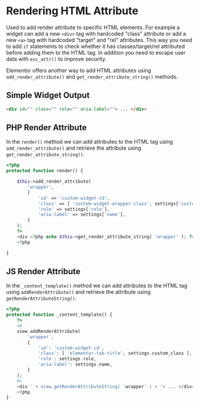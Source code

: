 # Rendering HTML Attribute

Used to add render attribute to specific HTML elements. For example a widget can add a new `<div>` tag with hardcoded "class" attribute or add a new `<a>` tag with hardcoded "target" and "rel" attributes. This way you need to add `if` statements to check whether it has classes/target/rel attributed before adding them to the HTML tag. In addition you need to escape user data with `esc_attr()` to improve security.

Elementor offers another way to add HTML attributes using `add_render_attribute()` and `get_render_attribute_string()` methods.

## Simple Widget Output

```html
<div id="" class="" role="" aria-label=""> ... </div>
```

## PHP Render Attribute

In the `render()` method we can add attributes to the HTML tag using `add_render_attribute()` and retrieve the attribute using `get_render_attribute_string()`.

```php
<?php
protected function render() {

	$this->add_render_attribute(
		'wrapper',
		[
			'id' => 'custom-widget-id',
			'class' => [ 'custom-widget-wrapper-class', settings['custom_class'] ],
			'role' => settings['role'],
			'aria-label' => settings['name'],
		]
	);
	?>
	<div <?php echo $this->get_render_attribute_string( 'wrapper' ); ?>> ... </div>
	<?php

}
```

## JS Render Attribute

In the `_content_template()` method we can add attributes to the HTML tag using `addRenderAttribute()` and retrieve the attribute using `getRenderAttributeString()`.

```php
<?php
protected function _content_template() {
	?>
	<#
	view.addRenderAttribute(
		'wrapper',
		{
			'id': 'custom-widget-id',
			'class': [ 'elementor-tab-title', settings.custom_class ],
			'role': settings.role,
			'aria-label': settings.name,
		}
	);
	#>
	<div ' + view.getRenderAttributeString( 'wrapper' ) + '> ... </div>
	<?php
}
```